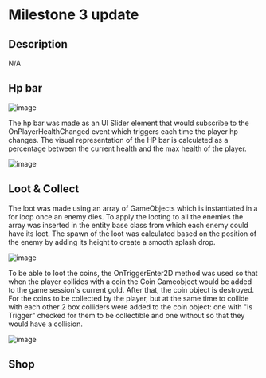 # Milestone 3 update

## Description
N/A

## Hp bar

![image](https://github.com/TheDarkestNightRises/game-dev/assets/93666980/1beb22d7-8334-41dd-a348-ac1110afac6e) 

The hp bar was made as an UI Slider element that would subscribe to the OnPlayerHealthChanged event which triggers each time the player hp changes.
The visual representation of the HP bar is calculated as a percentage between the current health and the max health of the player.

![image](https://github.com/TheDarkestNightRises/game-dev/assets/93666980/42a5253e-cd9b-46ec-92c2-6d48342beccb)

## Loot & Collect

The loot was made using an array of GameObjects which is instantiated in a for loop once an enemy dies. To apply the looting to all the enemies the array 
was inserted in the entity base class from which each enemy could have its loot. The spawn of the loot was calculated based on the position of the enemy 
by adding its height to create a smooth splash drop.

![image](https://github.com/TheDarkestNightRises/game-dev/assets/93666980/1d0dc95d-e1f3-47f7-a786-729ca1ea0063)

To be able to loot the coins, the OnTriggerEnter2D method was used so that when the player collides with a coin the Coin Gameobject would be added to the 
game session's current gold. After that, the coin object is destroyed. For the coins to be collected by the player, but at the same time to collide with each other
2 box colliders were added to the coin object: one with "Is Trigger" checked for them to be collectible and one without so that they would have a collision.

![image](https://github.com/TheDarkestNightRises/game-dev/assets/93666980/cfdc176a-c85d-446b-99fe-4ab11731a333)

## Shop
